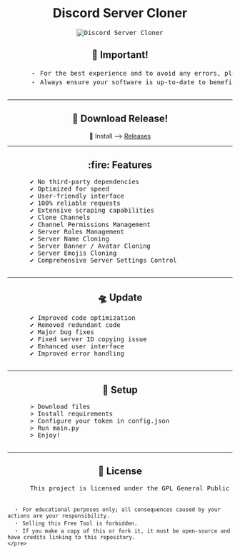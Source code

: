 <!DOCTYPE html>
<html lang="en">
<head>
  <meta charset="UTF-8">
  <meta name="viewport" content="width=device-width, initial-scale=1.0">
  <title>Discord Server Cloner</title>
</head>
<body>
  <h1 style="text-align: center;">
    Discord Server Cloner
  </h1>

  <p style="text-align: center;"> 
    <kbd>
      <img src="https://steamuserimages-a.akamaihd.net/ugc/848220336393851174/73E4DDF575623F925D0E727FBB0AE67EBFF6902E/?imw=637&imh=358&ima=fit&impolicy=Letterbox&imcolor=%23000000&letterbox=true" alt="Discord Server Cloner" />
    </kbd>
  </p>

  <section>
    <h2 style="text-align: center;">🔑 Important!</h2>
    <pre style="text-align: center;">
      ・ For the best experience and to avoid any errors, please download the latest and most updated version from the "Release" section.
      ・ Always ensure your software is up-to-date to benefit from the latest features and bug fixes.
    </pre>
  </section>

  <hr>

  <section>
    <h2 style="text-align: center;">🏹 Download Release!</h2>
    <p style="text-align: center;">
      🚀 Install --> <a href="">Releases</a>
    </p>
  </section>

  <hr>

  <section>
    <h2 style="text-align: center;">:fire: Features</h2>
    <pre>
      ✔ No third-party dependencies
      ✔ Optimized for speed
      ✔ User-friendly interface
      ✔ 100% reliable requests
      ✔ Extensive scraping capabilities
      ✔ Clone Channels
      ✔ Channel Permissions Management
      ✔ Server Roles Management
      ✔ Server Name Cloning
      ✔ Server Banner / Avatar Cloning
      ✔ Server Emojis Cloning
      ✔ Comprehensive Server Settings Control
    </pre>
  </section>

  <hr>

  <section>
    <h2 style="text-align: center;">🛸 Update</h2>
    <pre>
      ✔ Improved code optimization
      ✔ Removed redundant code
      ✔ Major bug fixes
      ✔ Fixed server ID copying issue
      ✔ Enhanced user interface
      ✔ Improved error handling
    </pre>
  </section>

  <hr>

  <section>
    <h2 style="text-align: center;">🚀 Setup</h2>
    <pre>
      > Download files
      > Install requirements
      > Configure your token in config.json
      > Run main.py
      > Enjoy!
    </pre>
  </section>

  <hr>

  <section>
    <h2 style="text-align: center;">📄 License</h2>
    <pre>
      This project is licensed under the GPL General Public License v3.0 License

      ・ For educational purposes only; all consequences caused by your actions are your responsibility.
      ・ Selling this Free Tool is forbidden.
      ・ If you make a copy of this or fork it, it must be open-source and have credits linking to this repository.
    </pre>
  </section>

</body>
</html>
